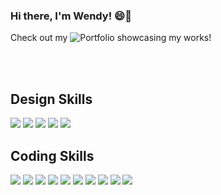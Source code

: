 ### Hi there, I'm Wendy! 😄👋
<p justify="center">
  Check out my <a><img alt="Portfolio" src="https://img.shields.io/badge/Portfolio-007481"></a> showcasing my works!
</p>

<br><br>

<h2>Design Skills</h2>
<p>
  <a href="#"><img src="https://img.shields.io/badge/adobe%20illustrator-%23FF9A00.svg?style=for-the-badge&logo=adobe%20illustrator&logoColor=white"></img></a>
  <a href="#"><img src="https://img.shields.io/badge/Adobe%20InDesign-49021F?style=for-the-badge&logo=adobeindesign&logoColor=white"></img></a>
  <a href="#"><img src="https://img.shields.io/badge/Adobe%20InDesign-49021F?style=for-the-badge&logo=adobeindesign&logoColor=white"></img></a>
  <a href="#"><img src="https://img.shields.io/badge/adobe%20photoshop-%2331A8FF.svg?style=for-the-badge&logo=adobe%20photoshop&logoColor=white"></img></a>
  <a href="#"><img src="https://img.shields.io/badge/figma-%23F24E1E.svg?style=for-the-badge&logo=figma&logoColor=white"></img></a>
</p>

<h2>Coding Skills</h2>
<p>
  <a href="#"><img src="https://img.shields.io/badge/Visual%20Studio%20Code-0078d7.svg?style=for-the-badge&logo=visual-studio-code&logoColor=white"></img></a>
  <a href="#"><img src="https://img.shields.io/badge/vercel-%23000000.svg?style=for-the-badge&logo=vercel&logoColor=white"></img></a>
  <a href="#"><img src="https://img.shields.io/badge/html5-%23E34F26.svg?style=for-the-badge&logo=html5&logoColor=white"></img></a>
  <a href="#"><img src="https://img.shields.io/badge/css3-%231572B6.svg?style=for-the-badge&logo=css3&logoColor=white"></img></a>
  <a href="#"><img src="https://img.shields.io/badge/javascript-%23323330.svg?style=for-the-badge&logo=javascript&logoColor=%23F7DF1E"></img></a>
  <a href="#"><img src="https://img.shields.io/badge/tailwindcss-%2338B2AC.svg?style=for-the-badge&logo=tailwind-css&logoColor=white"></img></a>
  <a href="#"><img src="https://img.shields.io/badge/Next-black?style=for-the-badge&logo=next.js&logoColor=white"></img></a>
  <a href="#"><img src="https://img.shields.io/badge/react-%2320232a.svg?style=for-the-badge&logo=react&logoColor=%2361DAFB"></img></a>
  <a href="#"><img src="(https://img.shields.io/badge/expo-1C1E24?style=for-the-badge&logo=expo&logoColor=#D04A37"></img></a>
  <a href="#"><img src="https://img.shields.io/badge/-cypress-%23E5E5E5?style=for-the-badge&logo=cypress&logoColor=058a5e"></img></a>

</p>
  
<!--
**wendyychenn/wendyychenn** is a ✨ _special_ ✨ repository because its `README.md` (this file) appears on your GitHub profile.

Here are some ideas to get you started:

- 🔭 I’m currently working on ...
- 🌱 I’m currently learning ...
- 👯 I’m looking to collaborate on ...
- 🤔 I’m looking for help with ...
- 💬 Ask me about ...
- 📫 How to reach me: ...
- 😄 Pronouns: ...
- ⚡ Fun fact: ...
-->
